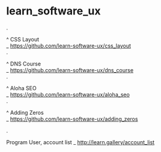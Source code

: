 # learn_software_ux

.

^ CSS Layout  
_  https://github.com/learn-software-ux/css_layout  
.  
  
^ DNS Course  
_ https://github.com/learn-software-ux/dns_course  
.  
  
^ Aloha SEO  
_ https://github.com/learn-software-ux/aloha_seo  
.  
  
^ Adding Zeros  
_ https://github.com/learn-software-ux/adding_zeros  
  
.  



Program User, account list
_ http://learn.gallery/account_list



